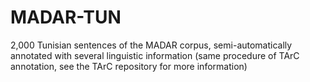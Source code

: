 # MADAR-TUN
2,000 Tunisian sentences of the MADAR corpus, semi-automatically annotated with several linguistic information (same procedure of TArC annotation, see the TArC repository for more information) 
